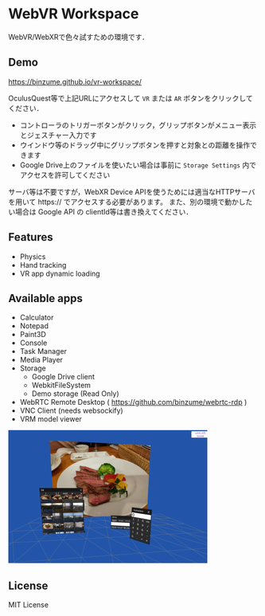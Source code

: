 # WebVR Workspace

WebVR/WebXRで色々試すための環境です．

## Demo

https://binzume.github.io/vr-workspace/

OculusQuest等で上記URLにアクセスして `VR` または `AR` ボタンをクリックしてください．

- コントローラのトリガーボタンがクリック，グリップボタンがメニュー表示とジェスチャー入力です
- ウインドウ等のドラッグ中にグリップボタンを押すと対象との距離を操作できます
- Google Drive上のファイルを使いたい場合は事前に `Storage Settings` 内でアクセスを許可してください

サーバ等は不要ですが，WebXR Device APIを使うためには適当なHTTPサーバを用いて https:// でアクセスする必要があります。
また、別の環境で動かしたい場合は Google API の clientId等は書き換えてください．

## Features

- Physics
- Hand tracking
- VR app dynamic loading 

## Available apps

- Calculator
- Notepad
- Paint3D
- Console
- Task Manager
- Media Player
- Storage
  - Google Drive client
  - WebkitFileSystem
  - Demo storage (Read Only)
- WebRTC Remote Desktop ( https://github.com/binzume/webrtc-rdp )
- VNC Client (needs websockify)
- VRM model viewer

![screenshot](docs/screenshot.png)

## License

MIT License
